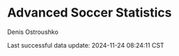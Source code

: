 # Advanced Soccer Statistics
Denis Ostroushko

<!-- gfm -->

Last successful data update: 2024-11-24 08:24:11 CST
